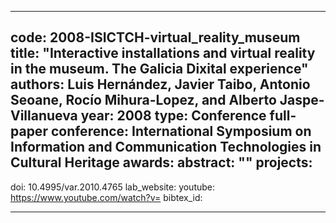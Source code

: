 ---

code: 2008-ISICTCH-virtual_reality_museum
title: "Interactive installations and virtual reality in the museum. The Galicia Dixital experience"
authors: Luis Hernández, Javier Taibo, Antonio Seoane, Rocío Mihura-Lopez, and Alberto Jaspe-Villanueva
year: 2008
type: Conference full-paper
conference: International Symposium on Information and Communication Technologies in Cultural Heritage
awards: 
abstract: ""
projects: 
 - 
doi: 10.4995/var.2010.4765
lab_website: 
youtube: https://www.youtube.com/watch?v=
bibtex_id: 

---